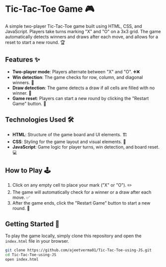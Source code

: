 # Tic-Tac-Toe Game 🎮

A simple two-player Tic-Tac-Toe game built using HTML, CSS, and JavaScript. Players take turns marking "X" and "O" on a 3x3 grid. The game automatically detects winners and draws after each move, and allows for a reset to start a new round. 🏆

## Features ✨
- **Two-player mode**: Players alternate between "X" and "O". ➕❌
- **Win detection**: The game checks for row, column, and diagonal winners. 🏅
- **Draw detection**: The game detects a draw if all cells are filled with no winner. 🤝
- **Game reset**: Players can start a new round by clicking the "Restart Game" button. 🔄

## Technologies Used 🛠️
- **HTML**: Structure of the game board and UI elements. 🏗️
- **CSS**: Styling for the game layout and visual elements. 🎨
- **JavaScript**: Game logic for player turns, win detection, and board reset. 💻

## How to Play 🕹️
1. Click on any empty cell to place your mark ("X" or "O"). ✏️
2. The game will automatically check for a winner or a draw after each move. ✅
3. After the game ends, click the "Restart Game" button to start a new round. 🔄

## Getting Started 🚀
To play the game locally, simply clone this repository and open the `index.html` file in your browser.

```bash
git clone https://github.com/ajeetverma01/Tic-Tac-Toe-using-JS.git
cd Tic-Tac-Toe-using-JS
open index.html

